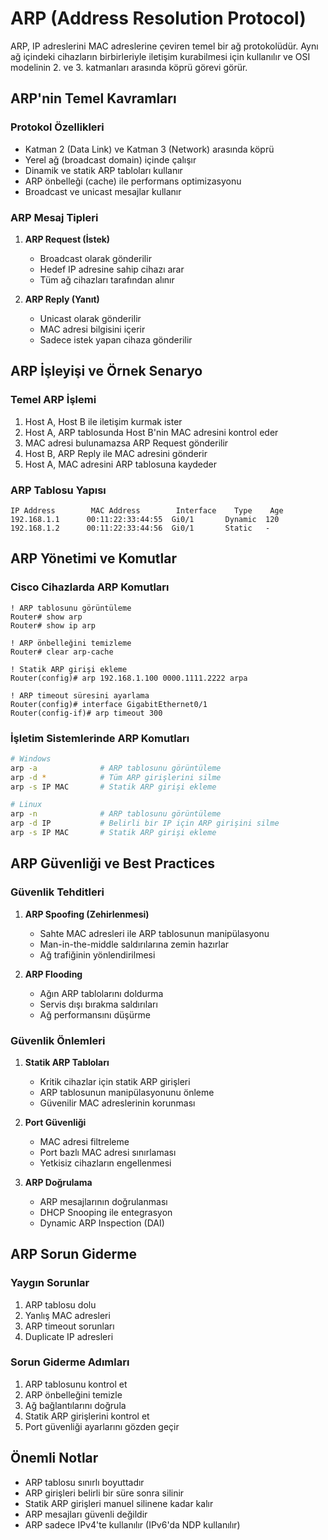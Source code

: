 # ARP (Address Resolution Protocol)

ARP, IP adreslerini MAC adreslerine çeviren temel bir ağ protokolüdür. Aynı ağ içindeki cihazların birbirleriyle iletişim kurabilmesi için kullanılır ve OSI modelinin 2. ve 3. katmanları arasında köprü görevi görür.

## ARP'nin Temel Kavramları

### Protokol Özellikleri
- Katman 2 (Data Link) ve Katman 3 (Network) arasında köprü
- Yerel ağ (broadcast domain) içinde çalışır
- Dinamik ve statik ARP tabloları kullanır
- ARP önbelleği (cache) ile performans optimizasyonu
- Broadcast ve unicast mesajlar kullanır

### ARP Mesaj Tipleri
1. **ARP Request (İstek)**
   - Broadcast olarak gönderilir
   - Hedef IP adresine sahip cihazı arar
   - Tüm ağ cihazları tarafından alınır

2. **ARP Reply (Yanıt)**
   - Unicast olarak gönderilir
   - MAC adresi bilgisini içerir
   - Sadece istek yapan cihaza gönderilir

## ARP İşleyişi ve Örnek Senaryo

### Temel ARP İşlemi
1. Host A, Host B ile iletişim kurmak ister
2. Host A, ARP tablosunda Host B'nin MAC adresini kontrol eder
3. MAC adresi bulunamazsa ARP Request gönderilir
4. Host B, ARP Reply ile MAC adresini gönderir
5. Host A, MAC adresini ARP tablosuna kaydeder

### ARP Tablosu Yapısı
```
IP Address        MAC Address        Interface    Type    Age
192.168.1.1      00:11:22:33:44:55  Gi0/1       Dynamic  120
192.168.1.2      00:11:22:33:44:56  Gi0/1       Static   -
```

## ARP Yönetimi ve Komutlar

### Cisco Cihazlarda ARP Komutları
```cisco
! ARP tablosunu görüntüleme
Router# show arp
Router# show ip arp

! ARP önbelleğini temizleme
Router# clear arp-cache

! Statik ARP girişi ekleme
Router(config)# arp 192.168.1.100 0000.1111.2222 arpa

! ARP timeout süresini ayarlama
Router(config)# interface GigabitEthernet0/1
Router(config-if)# arp timeout 300
```

### İşletim Sistemlerinde ARP Komutları
```bash
# Windows
arp -a              # ARP tablosunu görüntüleme
arp -d *            # Tüm ARP girişlerini silme
arp -s IP MAC       # Statik ARP girişi ekleme

# Linux
arp -n              # ARP tablosunu görüntüleme
arp -d IP           # Belirli bir IP için ARP girişini silme
arp -s IP MAC       # Statik ARP girişi ekleme
```

## ARP Güvenliği ve Best Practices

### Güvenlik Tehditleri
1. **ARP Spoofing (Zehirlenmesi)**
   - Sahte MAC adresleri ile ARP tablosunun manipülasyonu
   - Man-in-the-middle saldırılarına zemin hazırlar
   - Ağ trafiğinin yönlendirilmesi

2. **ARP Flooding**
   - Ağın ARP tablolarını doldurma
   - Servis dışı bırakma saldırıları
   - Ağ performansını düşürme

### Güvenlik Önlemleri
1. **Statik ARP Tabloları**
   - Kritik cihazlar için statik ARP girişleri
   - ARP tablosunun manipülasyonunu önleme
   - Güvenilir MAC adreslerinin korunması

2. **Port Güvenliği**
   - MAC adresi filtreleme
   - Port bazlı MAC adresi sınırlaması
   - Yetkisiz cihazların engellenmesi

3. **ARP Doğrulama**
   - ARP mesajlarının doğrulanması
   - DHCP Snooping ile entegrasyon
   - Dynamic ARP Inspection (DAI)

## ARP Sorun Giderme

### Yaygın Sorunlar
1. ARP tablosu dolu
2. Yanlış MAC adresleri
3. ARP timeout sorunları
4. Duplicate IP adresleri

### Sorun Giderme Adımları
1. ARP tablosunu kontrol et
2. ARP önbelleğini temizle
3. Ağ bağlantılarını doğrula
4. Statik ARP girişlerini kontrol et
5. Port güvenliği ayarlarını gözden geçir

## Önemli Notlar
- ARP tablosu sınırlı boyuttadır
- ARP girişleri belirli bir süre sonra silinir
- Statik ARP girişleri manuel silinene kadar kalır
- ARP mesajları güvenli değildir
- ARP sadece IPv4'te kullanılır (IPv6'da NDP kullanılır) 